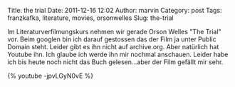 Title: the trial
Date: 2011-12-16 12:02
Author: marvin
Category: post
Tags: franzkafka, literature, movies, orsonwelles
Slug: the-trial

Im Literaturverfilmungskurs nehmen wir gerade Orson Welles "The Trial"
vor. Beim googlen bin ich darauf gestossen das der Film ja unter Public
Domain steht. Leider gibt es ihn nicht auf archive.org. Aber natürlich
hat Youtube ihn. Ich glaube ich werde ihn mir nochmal anschauen. Leider
habe ich bis heute noch nicht das Buch gelesen...aber der Film gefällt
mir sehr.

{% youtube -jpvLGyN0vE %}

